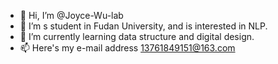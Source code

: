 - 👋 Hi, I’m @Joyce-Wu-lab
- 👀 I’m s student in Fudan University, and is interested in NLP.
- 🌱 I’m currently learning data structure and digital design.
- 📫 Here's my e-mail address 13761849151@163.com

<!---
Joyce-Wu-lab/Joyce-Wu-lab is a ✨ special ✨ repository because its `README.md` (this file) appears on your GitHub profile.
You can click the Preview link to take a look at your changes.
--->
